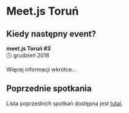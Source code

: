# Meet.js Toruń

## Kiedy następny event?
**meet.js Toruń #3**  
🕕 grudzień 2018

Więcej informacji wkrótce...

## Poprzednie spotkania
Lista poprzednich spotkań dostępna jest [tutaj](previous.md).
